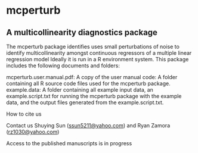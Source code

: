 # mcperturb 
## A multicollinearity diagnostics package

The mcperturb package identifies uses small perturbations of noise to identify multicollinearity amongst continuous regressors of a multiple linear regression model
Ideally it is run in a R environment system. This package includes the following documents and folders:

mcperturb.user.manual.pdf: A copy of the user manual
code: A folder containing all R source code files used for the mcperturb package.
example.data: A folder containing all example input data, an example.script.txt for running the mcperturb package with the example data, and the output files generated from the example.script.txt.

How to cite us


Contact us
Shuying Sun (ssun5211@yahoo.com) and Ryan Zamora (rz1030@yahoo.com)

Access to the published manuscripts is in progress
